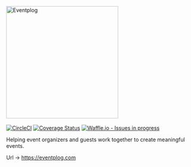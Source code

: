 <img src="https://github.com/TechMeetupsNG/frontend-designs/blob/master/eventplog/assets/eventplog-logo-name-small.png" width="300px" alt="Eventplog" />
&nbsp;

[![CircleCI](https://circleci.com/gh/TechMeetupsNG/eventplog.svg?style=shield)](https://circleci.com/gh/TechMeetupsNG/eventplog)
[![Coverage Status](https://coveralls.io/repos/github/TechMeetupsNG/eventplog/badge.svg?branch=develop)](https://coveralls.io/github/TechMeetupsNG/eventplog?branch=develop)
[![Waffle.io - Issues in progress](https://badge.waffle.io/TechMeetupsNG/eventplog.png?label=in%20progress&title=In%20Progress)](http://waffle.io/TechMeetupsNG/eventplog)

Helping event organizers and guests work together to create meaningful events.


Url -> https://eventplog.com
